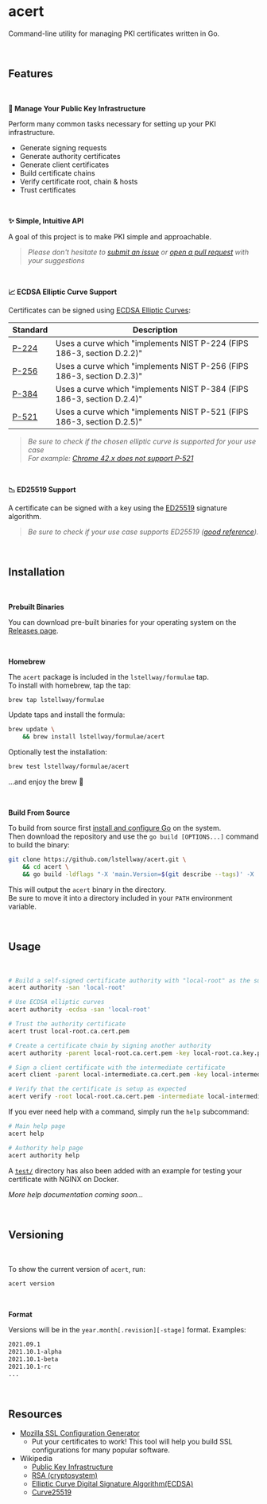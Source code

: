 # acert

Command-line utility for managing PKI certificates written in Go.

<br />

## Features

<br />

**🔐 Manage Your Public Key Infrastructure**

Perform many common tasks necessary for setting up your PKI infrastructure.

-   Generate signing requests
-   Generate authority certificates
-   Generate client certificates
-   Build certificate chains
-   Verify certificate root, chain & hosts
-   Trust certificates

<br />

**✨ Simple, Intuitive API**

A goal of this project is to make PKI simple and approachable.<br />

>_Please don't hesitate to [submit an issue](https://github.com/lstellway/acert/issues) or [open a pull request](https://github.com/lstellway/acert/pulls) with your suggestions_ 

<br />

**📈 ECDSA Elliptic Curve Support**

Certificates can be signed using [ECDSA Elliptic Curves](https://pkg.go.dev/crypto/ecdsa):

| Standard                                         | Description |
| ------------------------------------------------ | ----------- |
| [P-224](https://pkg.go.dev/crypto/elliptic#P224) | Uses a curve which "implements NIST P-224 (FIPS 186-3, section D.2.2)" |
| [P-256](https://pkg.go.dev/crypto/elliptic#P256) | Uses a curve which "implements NIST P-256 (FIPS 186-3, section D.2.3)" |
| [P-384](https://pkg.go.dev/crypto/elliptic#P384) | Uses a curve which "implements NIST P-384 (FIPS 186-3, section D.2.4)" |
| [P-521](https://pkg.go.dev/crypto/elliptic#P521) | Uses a curve which "implements NIST P-521 (FIPS 186-3, section D.2.5)" |

>_Be sure to check if the chosen elliptic curve is supported for your use case_<br />
>_For example: [Chrome 42.x does not support P-521](https://bugs.chromium.org/p/chromium/issues/detail?id=478225)_

<br />

**📉 ED25519 Support**

A certificate can be signed with a key using the [ED25519](https://pkg.go.dev/crypto/ed25519@go1.17.1) signature algorithm. <br />

>_Be sure to check if your use case supports ED25519 ([good reference](https://ianix.com/pub/ed25519-deployment.html))._<br />

<br />

## Installation

<br />

**Prebuilt Binaries**

You can download pre-built binaries for your operating system on the [Releases page](https://github.com/lstellway/acert/releases).

<br />

**Homebrew**

The `acert` package is included in the `lstellway/formulae` tap.<br />
To install with homebrew, tap the tap:

```sh
brew tap lstellway/formulae
```

Update taps and install the formula:

```sh
brew update \
    && brew install lstellway/formulae/acert
```

Optionally test the installation:

```sh
brew test lstellway/formulae/acert
```

...and enjoy the brew 🍻

<br />

**Build From Source**

To build from source first [install and configure Go](https://golang.org/doc/install) on the system.<br />
Then download the repository and use the `go build [OPTIONS...]` command to build the binary:

```sh
git clone https://github.com/lstellway/acert.git \
    && cd acert \
    && go build -ldflags "-X 'main.Version=$(git describe --tags)' -X 'main.ReleaseDate=$(git log -1 --format=%ai $(git describe --tags) | cat)'"
```

This will output the `acert` binary in the directory.<br />
Be sure to move it into a directory included in your `PATH` environment variable.

<br />

## Usage

<br />

```sh
# Build a self-signed certificate authority with "local-root" as the subject alternative name
acert authority -san 'local-root'

# Use ECDSA elliptic curves 
acert authority -ecdsa -san 'local-root'

# Trust the authority certificate
acert trust local-root.ca.cert.pem

# Create a certificate chain by signing another authority
acert authority -parent local-root.ca.cert.pem -key local-root.ca.key.pem -san 'local-intermediate'

# Sign a client certificate with the intermediate certificate
acert client -parent local-intermediate.ca.cert.pem -key local-intermediate.ca.key.pem -san 'test.com,*.test.com'

# Verify that the certificate is setup as expected
acert verify -root local-root.ca.cert.pem -intermediate local-intermediate.ca.cert.pem -hosts 'test.com,*.test.com' test.com.cert.pem
```

If you ever need help with a command, simply run the `help` subcommand:

```sh
# Main help page
acert help

# Authority help page
acert authority help
```

A [`test/`](./test) directory has also been added with an example for testing your certificate with NGINX on Docker. 

_More help documentation coming soon..._

<br />

## Versioning

<br />

To show the current version of `acert`, run:

```sh
acert version
```

<br />

**Format**

Versions will be in the `year.month[.revision][-stage]` format. Examples:

```sh
2021.09.1
2021.10.1-alpha
2021.10.1-beta
2021.10.1-rc
...
```

<br />

## Resources

-   [Mozilla SSL Configuration Generator](https://ssl-config.mozilla.org/)
    -   Put your certificates to work! This tool will help you build SSL configurations for many popular software.
-   Wikipedia
    -   [Public Key Infrastructure](https://en.wikipedia.org/wiki/Public_key_infrastructure)
    -   [RSA (cryptosystem)](<https://en.wikipedia.org/wiki/RSA_(cryptosystem)>)
    -   [Elliptic Curve Digital Signature Algorithm(ECDSA)](https://en.wikipedia.org/wiki/Elliptic_Curve_Digital_Signature_Algorithm)
    -   [Curve25519](https://en.wikipedia.org/wiki/Curve25519)
